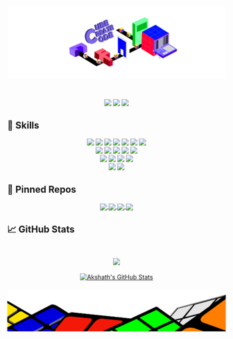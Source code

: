![Akshath's GitHub Banner](./cub.png)

<br> 
<div align = "center" >
  
[![](https://img.shields.io/badge/LinkedIn-Profile-informational?style=flat&logo=linkedin&logoColor=white&color=0D76A8)](https://www.linkedin.com/in/akshath-raghav-ravikiran/)
[![](https://img.shields.io/badge/Behance-Profile-informational?style=flat&logo=behance&logoColor=white&color=0D76A8)](https://www.behance.net/akshathraghav)
[![](https://img.shields.io/badge/Instagram-Profile-informational?style=flat&logo=instagram&logoColor=white&color=0D76A8)](https://www.instagram.com/_akshth_raghv/)
</div> 




## 💼 Skills

<div align="center"> 
 
![](https://img.shields.io/badge/Python-14354C?style=for-the-badge&logo=python&logoColor=white)
![](https://img.shields.io/badge/Java-ED8B00?style=for-the-badge&logo=java&logoColor=white)
![](https://img.shields.io/badge/JavaScript-F7DF1E?style=for-the-badge&logo=javascript&logoColor=black)
![](https://img.shields.io/badge/MongoDB-4EA94B?style=for-the-badge&logo=mongodb&logoColor=white)
![](https://img.shields.io/badge/MySQL-00000F?style=for-the-badge&logo=mysql&logoColor=white)
![](https://img.shields.io/badge/numpy-%23013243.svg?style=for-the-badge&logo=numpy&logoColor=white)
![](https://img.shields.io/badge/pandas-%23150458.svg?style=for-the-badge&logo=pandas&logoColor=white)
<br>
![](https://img.shields.io/badge/Django-092E20?style=for-the-badge&logo=django&logoColor=white)
![](https://img.shields.io/badge/Flask-000000?style=for-the-badge&logo=flask&logoColor=white)
![](https://img.shields.io/badge/HTML-239120?style=for-the-badge&logo=html5&logoColor=white)
![](https://img.shields.io/badge/CSS-239120?&style=for-the-badge&logo=css3&logoColor=white)
![](https://img.shields.io/badge/.NET-5C2D91?style=for-the-badge&logo=.net&logoColor=white)
<br>
![](https://img.shields.io/badge/Amazon_AWS-232F3E?style=for-the-badge&logo=amazon-aws&logoColor=white)
![](https://img.shields.io/badge/Heroku-430098?style=for-the-badge&logo=heroku&logoColor=white)
![](https://img.shields.io/badge/adobeillustrator-%23FF9A00.svg?style=for-the-badge&logo=adobeillustrator&logoColor=white)
![](https://img.shields.io/badge/Adobe%20Lightroom-31A8FF.svg?style=for-the-badge&logo=Adobe%20Lightroom&logoColor=white)
<br> 
![](https://img.shields.io/badge/NeoVim-%2357A143.svg?&style=for-the-badge&logo=neovim&logoColor=white)
![](https://img.shields.io/badge/IntelliJIDEA-000000.svg?style=for-the-badge&logo=intellij-idea&logoColor=white)
  
</div>

## 📌 Pinned Repos

<div align="center"> 
<a href="https://github.com/AkshathRaghav/cubot.io">
  <img align="center" src="https://github-readme-stats.vercel.app/api/pin/?username=AkshathRaghav&repo=cubot.io&title_color=ffffff&text_color=c9cacc&icon_color=4AB197&bg_color=1A2B34" />
</a>
<a href="https://github.com/AkshathRaghav/rnpsmun2021.github.io">
  <img align="center" src="https://github-readme-stats.vercel.app/api/pin/?username=AkshathRaghav&repo=rnpsmun2021.github.io&title_color=ffffff&text_color=c9cacc&icon_color=4AB197&bg_color=1A2B34" />
</a>
<a href="https://github.com/AkshathRaghav/cubord.io">
  <img align="center" src="https://github-readme-stats.vercel.app/api/pin/?username=AkshathRaghav&repo=cubord.io&title_color=ffffff&text_color=c9cacc&icon_color=4AB197&bg_color=1A2B34" />
</a>
<a href="https://rnpsmun2021.github.io/index.html">
  <img align="center" src="https://github-readme-stats.vercel.app/api/pin/?username=AkshathRaghav&repo=HackFromThePast&title_color=ffffff&text_color=c9cacc&icon_color=4AB197&bg_color=1A2B34" />
</a>
</div>
  
## &#x1f4c8; GitHub Stats

<br>
<div align="center"> 
<a href="https://github.com/akshathraghav">
  <img align="center" style="margin:0.7rem" src="https://github-readme-stats.vercel.app/api/top-langs/?username=akshathraghav&show_icons=true&locale=en&layout=compact&hide=html,css&title_color=ffffff&text_color=c9cacc&icon_color=4AB197&bg_color=1A2B34" />
</a>
<br> 
<a href="https://github.com/akshathraghav">
  <img align="center" style="margin:0.5rem" src="https://github-readme-stats.vercel.app/api?username=akshathraghav&show_icons=true&line_height=27&count_private=true&title_color=ffffff&text_color=c9cacc&icon_color=4AB097&bg_color=1A2B34" alt="Akshath's GitHub Stats" />
</a>
</div>

![End](./endb.png)


